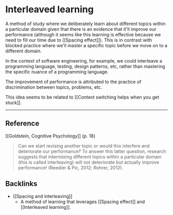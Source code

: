# Interleaved learning
A method of study where we deliberately learn about different topics within a particular domain given that there is an evidence that it'll improve our performance (although it seems like this learning is effective because we need to fill our time due to [[Spacing effect]]). This is in contrast with blocked practice where we'll master a specific topic before we move on to a different domain.

In the context of software engineering, for example, we could interleave a programming language, testing, design patterns, etc, rather than mastering the specific nuance of a programming language.

The improvement of performance is attributed to the practice of discrimination between topics, problems, etc.

This idea seems to be related to [[Context switching helps when you get stuck]].

- - -
## Reference
[[Goldstein, Cognitive Psychology]] (p. 18)
> Can we start revising another topic or would this interfere and deteriorate our performance? To answer this latter question, research suggests that intermixing different topics within a particular domain (this is called interleaving) will not deteriorate but actually improve performance! (Reedier & Pic, 2012; Rohrer, 2012).

## Backlinks
* [[Spacing and interleaving]]
	* A method of learning that leverages [[Spacing effect]] and [[Interleaved learning]].

<!-- #evergreen -->

<!-- {BearID:D9501766-1300-4F22-A211-F7CB31197E01-64008-00000319D6329758} -->
